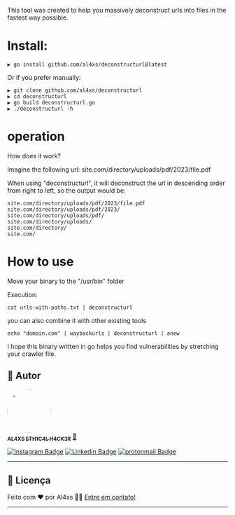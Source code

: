 This tool was created to help you massively deconstruct urls into files in the fastest way possible.

# Install:
```
▶ go install github.com/al4xs/deconstructurl@latest
```
Or if you prefer manually:

```
▶ git clone github.com/al4xs/deconstructurl
▶ cd deconstructurl
▶ go build deconstructurl.go
▶ ./deconstructurl -h
```
# operation
How does it work?

Imagine the following url:
site.com/directory/uploads/pdf/2023/file.pdf

When using "deconstructurl", it will deconstruct the url in descending order from right to left, so the output would be:

```
site.com/directory/uploads/pdf/2023/file.pdf
site.com/directory/uploads/pdf/2023/
site.com/directory/uploads/pdf/
site.com/directory/uploads/
site.com/directory/
site.com/
```

# How to use
Move your binary to the "/usr/bin" folder

Execution:
```
cat urls-with-paths.txt | deconstructurl
```

you can also combine it with other existing tools
```
echo "domain.com" | waybackurls | deconstructurl | anew
```

I hope this binary written in go helps you find vulnerabilities by stretching your crawler file.

## 🦸 Autor

 <a href="https://github.com/al4xs">
 <img style="border-radius: 50%;" src="https://avatars.githubusercontent.com/u/40411471?v=4" width="100px;" alt=""/>
 <br />
 <sub><b>AL4XS ETH1C4L H4CK3R</b></sub></a> <a href="http://al4xs.github.io/" title="Github Personal Blog"> 🚀</a>
 <br />

[![Instagram Badge](https://img.shields.io/badge/-@michaelferral4xs-1ca0f1?style=flat-square&labelColor=1ca0f1&logo=instagram&logoColor=white&link=https://instagram.com/michaelferral4xs)](https://instagram.com/michaelferral4xs) 
[![Linkedin Badge](https://img.shields.io/badge/-Al4xs-blue?style=flat-square&logo=Linkedin&logoColor=white&link=https://www.linkedin.com/in/michael-al4xs/)](https://www.linkedin.com/in/michael-al4xs/) 
[![protonmail Badge](https://img.shields.io/badge/-@al4xs@protonmail.com-c14438?style=flat-square&logo=protonmail&logoColor=white&link=mailto:al4xs@protonmail.com)](mailto:al4xs@protonmail.com)

---

## 📝 Licença

Feito com ❤️  por Al4xs 👋🏽 [Entre em contato!](https://www.linkedin.com/in/michael-al4xs/)

---
